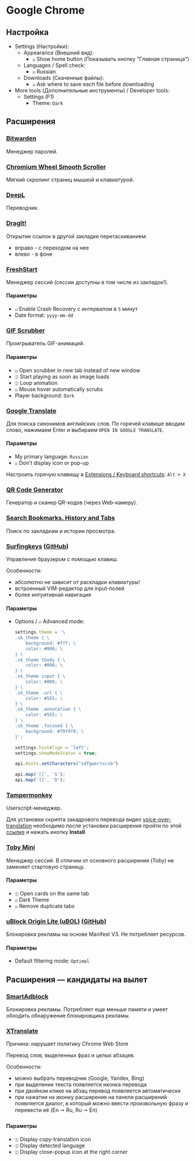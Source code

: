 <!-- markdownlint-configure-file { "no-duplicate-heading": { "siblings_only": true } } -->
# Google Chrome

## Настройка

- Settings (Настройки):
  - Appearance (Внешний вид):
    - `☑` Show home button (Показывать кнопку "Главная страница")
  - Languages / Spell check:
    - `☑` Russian
  - Downloads (Скаченные файлы):
    - `☑` Ask where to save each file before downloading
- More tools (Дополнительные инструменты) / Developer tools:
  - Settings (F1)
    - Theme: `Dark`

## Расширения

### [Bitwarden](https://chromewebstore.google.com/detail/bitwarden/nngceckbapebfimnlniiiahkandclblb)

Менеджер паролей.

### [Chromium Wheel Smooth Scroller](https://chromewebstore.google.com/detail/chromium-wheel-smooth-scr/khpcanbeojalbkpgpmjpdkjnkfcgfkhb)

Мягкий скролинг страниц мышкой и клавиатурой.

### [DeepL](https://chromewebstore.google.com/detail/deepl/cofdbpoegempjloogbagkncekinflcnj)

Переводчик.

### [DragIt!](https://chromewebstore.google.com/detail/dragit/bnmedfjfiggbacggokfddhocaignedbk)

Открытие ссылок в другой закладке перетаскиванием:

- вправо - с переходом на нее
- влево - в фоне

### [FreshStart](https://chromewebstore.google.com/detail/freshstart-cross-browser/nmidkjogcjnnlfimjcedenagjfacpobb)

Менеджер сессий (сессии доступны в том числе из закладок!).

#### Параметры

- `☑` Enable Crash Recovery с интервалом в `5` минут
- Date format: `yyyy-mm-dd`

### [GIF Scrubber](https://chromewebstore.google.com/detail/gif-scrubber/gbdacbnhlfdlllckelpdkgeklfjfgcmp)

Проигрыватель GIF-анимаций.

#### Параметры

- `☑` Open scrubber in new tab instead of new window
- `⎅` Start playing as soon as image loads
- `⎅` Loop animation
- `☑` Mouse hover automatically scrubs
- Player background: `Dark`

### [Google Translate](https://chromewebstore.google.com/detail/google-translate/aapbdbdomjkkjkaonfhkkikfgjllcleb)

Для поиска синонимов английских слов. По горячей клавише вводим слово, нажимаем Enter и выбираем
`OPEN IN GOOGLE TRANSLATE`.

#### Параметры

- My primary language: `Russian`
- `☑` Don't display icon or pop-up

Настроить горячую клавищу в [Extensions / Keyboard shortcuts](chrome://extensions/shortcuts): `Alt + X`

### [QR Code Generator](https://chromewebstore.google.com/detail/qr-code-generator/hoeiookpkijlnjdafhaclpdbfflelmci)

Генератор и сканер QR-кодов (через Web-камеру).

### [Search Bookmarks, History and Tabs](https://chromewebstore.google.com/detail/search-bookmarks-history/cofpegcepiccpobikjoddpmmocficdjj)

Поиск по закладкам и истории просмотра.

### [Surfingkeys](https://chromewebstore.google.com/detail/surfingkeys/gfbliohnnapiefjpjlpjnehglfpaknnc) ([GitHub](https://github.com/brookhong/Surfingkeys))

Управление браузером с помощью клавиш.

Особенности:

- абсолютно не зависит от раскладки клавиатуры!
- встроенный VIM-редактор для input-полей
- более интуитивная навигация

#### Параметры

- Options / `☑` Advanced mode:

    ```js
    settings.theme = '\
    .sk_theme { \
        background: #fff; \
        color: #000; \
    } \
    .sk_theme tbody { \
        color: #000; \
    } \
    .sk_theme input { \
        color: #000; \
    } \
    .sk_theme .url { \
        color: #555; \
    } \
    .sk_theme .annotation { \
        color: #555; \
    } \
    .sk_theme .focused { \
        background: #f0f0f0; \
    }';

    settings.hintAlign = 'left';
    settings.showModeStatus = true;

    api.Hints.setCharacters("sdfgwertxcvb")

    api.map('[[', 'S');
    api.map(']]', 'D');
    ```

### [Tampermonkey](https://chromewebstore.google.com/detail/tampermonkey/dhdgffkkebhmkfjojejmpbldmpobfkfo)

Userscript-менеджер.

Для установки скрипта закадрового перевода видео [voice-over-translation](https://github.com/ilyhalight/voice-over-translation)
необходимо после установки расширения пройти по этой [ссылке](https://raw.githubusercontent.com/ilyhalight/voice-over-translation/master/dist/vot.user.js) и нажать кнопку **Install**.

### [Toby Mini](https://chromewebstore.google.com/detail/toby-mini/gfdcgfhkelkdmglklfbndgopaihmoeci)

Менеджер сессий. В отличии от основного расширения (Toby) не заменяет стартовую страницу.

#### Параметры

- `⎅` Open cards on the same tab
- `☑` Dark Theme
- `☑` Remove duplicate tabs

### [uBlock Origin Lite (uBOL)](https://chromewebstore.google.com/detail/ublock-origin-lite/ddkjiahejlhfcafbddmgiahcphecmpfh) ([GitHub](https://github.com/uBlockOrigin/uBOL-home))

Блокировка рекламы на основе Manifest V3. Не потребляет ресурсов.

#### Параметры

- Default filtering mode: `Optimal`

## Расширения — кандидаты на вылет

### [SmartAdblock](https://chrome.google.com/webstore/detail/smartadblock/fofomggefchbeiemhdhacdojbefmkhfb/)

Блокировка рекламы. Потребляет еще меньше памяти и умеет обходить обнаружение блокировщика рекламы.

### [XTranslate](https://chrome.google.com/webstore/detail/xtranslate/gfgpkepllngchpmcippidfhmbhlljhoo)

Причина: нарушает политику Chrome Web Store

Перевод слов, выделенных фраз и целых абзацев.

Особенности:

- можно выбрать переводчик (Google, Yandex, Bing)
- при выделении текста появляется иконка перевода
- при двойном клике на абзац перевод появляется автоматически
- при нажатии на иконку расширения на панели расширений
  появляется диалог, в который можно ввести произвольную
  фразу и перевести её (En 🠖 Ru, Ru 🠖 En)

#### Параметры

- `⎅` Display copy-translation icon
- `⎅` Display detected language
- `⎅` Display close-popup icon at the right corner
